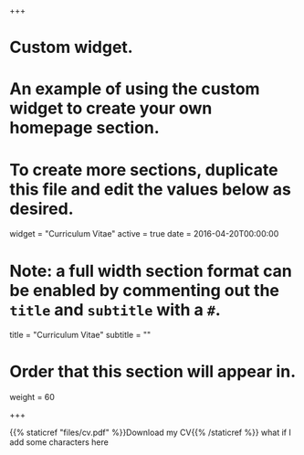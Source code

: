 +++
# Custom widget.
# An example of using the custom widget to create your own homepage section.
# To create more sections, duplicate this file and edit the values below as desired.
widget = "Curriculum Vitae"
active = true
date = 2016-04-20T00:00:00

# Note: a full width section format can be enabled by commenting out the `title` and `subtitle` with a `#`.
title = "Curriculum Vitae"
subtitle = ""

# Order that this section will appear in.
weight = 60

+++

{{% staticref "files/cv.pdf" %}}Download my CV{{% /staticref %}}
what if I add some characters here
